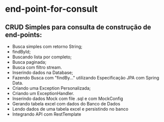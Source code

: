 # end-point-for-consult

## CRUD Simples para consulta de construção de end-points:

- Busca simples com retorno String;
- findById;
- Buscando lista por completo;
- Busca paginada;
- Busca com filtro stream.
- Inserindo dados na Database;
- Fazendo Busca com "findBy..." utilizando Especificação JPA com Spring Data.
- Criando uma Exception Personalizada;
- Criando um ExceptionHandler.
- Inserindo dados Mock com file .sql e com MockConfig
- Gerando tabela excel com dados do Banco de Dados
- Lendo dados de uma tabela excel e persistindo no banco
- Integrando API com RestTemplate
